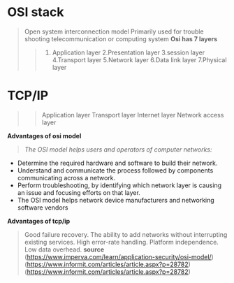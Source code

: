 # OSI stack
> Open system interconnection model
> Primarily used for trouble shooting telecommunication or computing system
**Osi has 7 layers**
>> 1. Application layer
>> 2.Presentation layer
>> 3.session layer
>> 4.Transport layer
>> 5.Network layer
>> 6.Data link layer
>> 7.Physical layer
# TCP/IP
>> Application layer
>> Transport layer
>> Internet layer
>> Network access layer

**Advantages of osi model**
> *The OSI model helps users and operators of computer networks:*

+ Determine the required hardware and software to build their network.
+ Understand and communicate the process followed by components communicating across a network. 
+ Perform troubleshooting, by identifying which network layer is causing an issue and focusing efforts on that layer.
+ The OSI model helps network device manufacturers and networking software vendors

**Advantages of tcp/ip**
> Good failure recovery.
> The ability to add networks without interrupting existing services.
> High error-rate handling.
> Platform independence.
> Low data overhead.
**source**
(https://www.imperva.com/learn/application-security/osi-model/)
(https://www.informit.com/articles/article.aspx?p=28782)
(https://www.informit.com/articles/article.aspx?p=28782)
